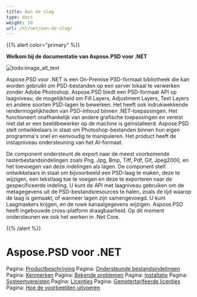 ```yaml
---
title: Aan de slag
type: docs
weight: 10
url: /nl/net/aan-de-slag/
---
```


{{% alert color="primary" %}} 

**Welkom bij de documentatie van Aspose.PSD voor .NET**

![todo:image_alt_text](https://www.aspose.cloud/templates/aspose/App_Themes/V3/images/psd/272x272/aspose_psd-for-net.png)

Aspose.PSD voor .NET is een On-Premise PSD-formaat bibliotheek die kan worden gebruikt om PSD-bestanden op een server lokaal te verwerken zonder Adobe Photoshop. Aspose.PSD biedt een PSD-formaat API op laagniveau, de mogelijkheid om Fill Layers, Adjustment Layers, Text Layers en andere soorten PSD-lagen te bewerken. Het heeft ook indrukwekkende rendermogelijkheden van PSD-inhoud binnen .NET-toepassingen. Het functioneert onafhankelijk van andere grafische toepassingen en vereist niet dat er een beeldbewerker op de machine is geïnstalleerd. Aspose.PSD stelt ontwikkelaars in staat om Photoshop-bestanden binnen hun eigen programma's snel en eenvoudig te manipuleren. Het product heeft de instapniveau ondersteuning van het AI-formaat.

De component ondersteunt de export naar de meest voorkomende rasterbestandsindelingen zoals Png, Jpg, Bmp, Tiff, Pdf, Gif, Jpeg2000, en het toevoegen van deze indelingen als lagen. De component stelt ontwikkelaars in staat om bijvoorbeeld een PSD-laag te maken, deze te wijzigen, een tekstlaag toe te voegen en deze te exporteren naar de gespecificeerde indeling. U kunt de API met laagniveau gebruiken om de metagegevens uit de PSD-bestandsresources te halen, zoals de tijd waarop de laag is gemaakt, of wanneer lagen zijn samengevoegd. U kunt Laagmaskers krijgen, en de ruwe kanaalgegevens wijzigen. Aspose.PSD heeft ingebouwde cross-platform draagbaarheid. Op dit moment ondersteunen we ook het werken in .Net Core.

{{% /alert %}} 

# **Aspose.PSD voor .NET**
Pagina: [Productbeschrijving](/psd/nl/net/product-description/) Pagina: [Ondersteunde bestandsindelingen](/psd/nl/net/supported-file-formats/) Pagina: [Kenmerken](/psd/nl/net/features/) Pagina: [Bekende problemen](/psd/nl/net/known-issues/) Pagina: [Installatie](/psd/nl/net/installation/) Pagina: [Systeemvereisten](/psd/nl/net/system-requirements/) Pagina: [Licenties](/psd/nl/net/licensing/) Pagina: [Gemetertarifeerde licenties](/psd/nl/net/metered-licensing/) Pagina: [Hoe de voorbeelden uitvoeren](/psd/nl/net/how-to-run-the-examples/)

